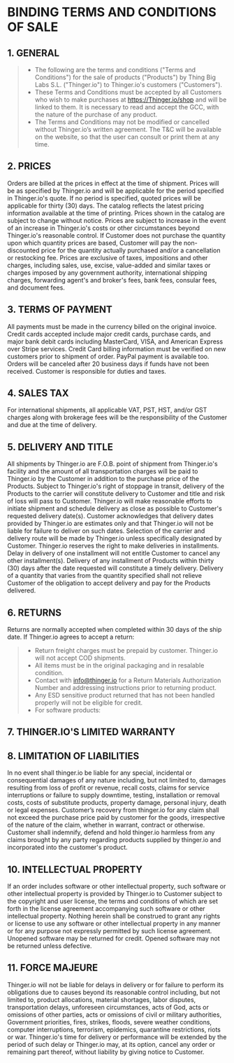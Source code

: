 BINDING TERMS AND CONDITIONS OF SALE
===============
## 1. GENERAL
 > - The following are the terms and conditions ("Terms and Conditions") for the sale of products ("Products") by Thing Big Labs S.L. ("Thinger.io") to Thinger.io's customers ("Customers").
 > - These Terms and Conditions must be accepted by all Customers who wish to make purchases at https://Thinger.io/shop and will be linked to them. It is necessary to read and accept the GCC, with the nature of the purchase of any product. 
 > - The Terms and Conditions may not be modified or cancelled without Thinger.io’s written agreement. The T&C will be available on the website, so that the user can consult or print them at any time.

## 2. PRICES
Orders are billed at the prices in effect at the time of shipment. Prices will be as specified by Thinger.io and will be applicable for the period specified in Thinger.io's quote. If no period is specified, quoted prices will be applicable for thirty (30) days. The catalog reflects the latest pricing information available at the time of printing. Prices shown in the catalog are subject to change without notice. Prices are subject to increase in the event of an increase in Thinger.io's costs or other circumstances beyond Thinger.io's reasonable control. If Customer does not purchase the quantity upon which quantity prices are based, Customer will pay the non-discounted price for the quantity actually purchased and/or a cancellation or restocking fee. Prices are exclusive of taxes, impositions and other charges, including sales, use, excise, value-added and similar taxes or charges imposed by any government authority, international shipping charges, forwarding agent's and broker's fees, bank fees, consular fees, and document fees.

## 3. TERMS OF PAYMENT
All payments must be made in the currency billed on the original invoice.
Credit cards accepted include major credit cards, purchase cards, and major bank debit cards including MasterCard, VISA, and American Express over Stripe services. Credit Card billing information must be verified on new customers prior to shipment of order. PayPal payment is available too. 
Orders will be canceled after 20 business days if funds have not been received. Customer is responsible for duties and taxes.

## 4. SALES TAX
For international shipments, all applicable VAT, PST, HST, and/or GST charges along with brokerage fees will be the responsibility of the Customer and due at the time of delivery.

## 5. DELIVERY AND TITLE
All shipments by Thinger.io are F.O.B. point of shipment from Thinger.io's facility and the amount of all transportation charges will be paid to Thinger.io by the Customer in addition to the purchase price of the Products. Subject to Thinger.io's right of stoppage in transit, delivery of the Products to the carrier will constitute delivery to Customer and title and risk of loss will pass to Customer. Thinger.io will make reasonable efforts to initiate shipment and schedule delivery as close as possible to Customer's requested delivery date(s). Customer acknowledges that delivery dates provided by Thinger.io are estimates only and that Thinger.io will not be liable for failure to deliver on such dates. Selection of the carrier and delivery route will be made by Thinger.io unless specifically designated by Customer. Thinger.io reserves the right to make deliveries in installments. Delay in delivery of one installment will not entitle Customer to cancel any other installment(s). Delivery of any installment of Products within thirty (30) days after the date requested will constitute a timely delivery. Delivery of a quantity that varies from the quantity specified shall not relieve Customer of the obligation to accept delivery and pay for the Products delivered.

## 6. RETURNS
Returns are normally accepted when completed within 30 days of the ship date. If Thinger.io agrees to accept a return:
>	- Return freight charges must be prepaid by customer. Thinger.io will not accept COD shipments.
>	- All items must be in the original packaging and in resalable condition. 
>	- Contact with info@thinger.io for a Return Materials Authorization Number and addressing instructions prior to returning product. 
>	- Any ESD sensitive product returned that has not been handled properly will not be eligible for credit.  
>	- For software products: 

## 7. THINGER.IO'S LIMITED WARRANTY

## 8. LIMITATION OF LIABILITIES
In no event shall thinger.io be liable for any special, incidental or consequential damages of any nature including, but not limited to, damages resulting from loss of profit or revenue, recall costs, claims for service interruptions or failure to supply downtime, testing, installation or removal costs, costs of substitute products, property damage, personal injury, death or legal expenses. Customer’s recovery from thinger.io for any claim shall not exceed the purchase price paid by customer for the goods, irrespective of the nature of the claim, whether in warrant, contract or otherwise. Customer shall indemnify, defend and hold thinger.io harmless from any claims brought by any party regarding products supplied by thinger.io and incorporated into the customer's product.

## 10. INTELLECTUAL PROPERTY
If an order includes software or other intellectual property, such software or other intellectual property is provided by Thinger.io to Customer subject to the copyright and user license, the terms and conditions of which are set forth in the license agreement accompanying such software or other intellectual property. Nothing herein shall be construed to grant any rights or license to use any software or other intellectual property in any manner or for any purpose not expressly permitted by such license agreement. Unopened software may be returned for credit. Opened software may not be returned unless defective.

## 11. FORCE MAJEURE
Thinger.io will not be liable for delays in delivery or for failure to perform its obligations due to causes beyond its reasonable control including, but not limited to, product allocations, material shortages, labor disputes, transportation delays, unforeseen circumstances, acts of God, acts or omissions of other parties, acts or omissions of civil or military authorities, Government priorities, fires, strikes, floods, severe weather conditions, computer interruptions, terrorism, epidemics, quarantine restrictions, riots or war. Thinger.io's time for delivery or performance will be extended by the period of such delay or Thinger.io may, at its option, cancel any order or remaining part thereof, without liability by giving notice to Customer.
